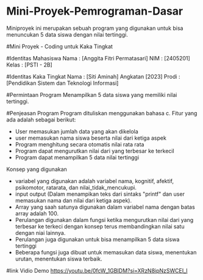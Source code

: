 # Mini-Proyek-Pemrograman-Dasar
Miniproyek ini merupakan sebuah program yang digunakan untuk bisa menuncukan 5 data siswa dengan nilai tertinggi.

#Mini Proyek - Coding untuk Kaka Tingkat

#Identitas Mahasiswa
Nama : [Anggita Fitri Permatasari]
NIM : [2405201]
Kelas : [PSTI - 2B]

#Identitas Kaka Tingkat
Nama : [Siti Aminah]
Angkatan [2023]
Prodi : [Pendidikan Sistem dan Teknologi Informasi]

#Permintaan Program
Menampilkan 5 data siswa yang memiliki nilai tertinggi.

#Penjeasan Program
Program dituliskan menggunakan bahasa c. 
Fitur yang ada adalah sebagai berikut:
- User memasukan jumlah data yang akan dikelola
- user memasukan nama siswa beserta nilai dari ketiga aspek
- Program menghitung secara otomatis nilai rata rata
- Program dapat mengurutkan nilai dari yang terbesar ke terkecil
- Program dapat menampilkan 5 data nilai tertinggi

Konsep yang digunakan
- variabel yang digunakan adalah variabel nama, kognitif, afektif, psikomotor, ratarata, dan nilai_tidak_mencukupi.
- input output (Dalam menampikan teks dari sintaks "printf" dan user memasukan nama dan nilai dari ketiga aspek).
- Array yang saah satunya digunakan dalam variabel nama dengan batas array adalah 100.
- Perulangan digunakan dalam fungsi ketika mengurutkan nilai dari yang terbesar ke terkeci dengan konsep terus membandingkan nilai satu dengan niai lainnya.
- Perulangan juga digunakan untuk bisa menampilkan 5 data siswa tertinggi
- Beberapa fungsi juga dibuat untuk memasukan data siswa, menentukan urutan, menentukan siswa terbaik.

#link Vidio Demo
https://youtu.be/0fcW_1GBIDM?si=XRzN8ipNzSWCEI_l
